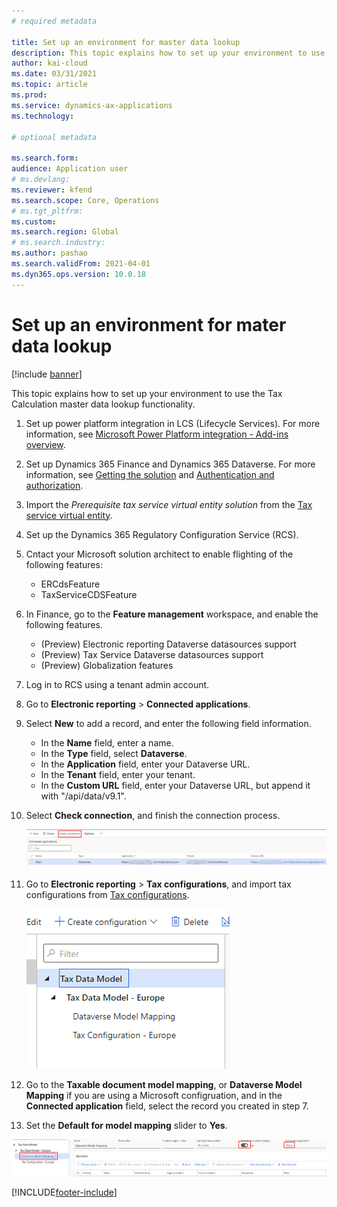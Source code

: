 ```yaml
---
# required metadata

title: Set up an environment for master data lookup
description: This topic explains how to set up your environment to use the Tax Calculation master data lookup functionality.
author: kai-cloud
ms.date: 03/31/2021
ms.topic: article
ms.prod: 
ms.service: dynamics-ax-applications
ms.technology: 

# optional metadata

ms.search.form:
audience: Application user
# ms.devlang: 
ms.reviewer: kfend
ms.search.scope: Core, Operations
# ms.tgt_pltfrm: 
ms.custom: 
ms.search.region: Global
# ms.search.industry: 
ms.author: pashao
ms.search.validFrom: 2021-04-01
ms.dyn365.ops.version: 10.0.18
---
```


# Set up an environment for mater data lookup

[!include [banner](../includes/banner.md)]

This topic explains how to set up your environment to use the Tax Calculation master data lookup functionality.

1. Set up power platform integration in LCS (Lifecycle Services). For more information, see [Microsoft Power Platform integration - Add-ins overview](../../fin-ops-core/dev-itpro/power-platform/add-ins-overview.md).
2. Set up Dynamics 365 Finance and Dynamics 365 Dataverse. For more information, see [Getting the solution](../../fin-ops-core/dev-itpro/power-platform/admin-reference.md#getting-the-solution) and [Authentication and authorization](../../fin-ops-core/dev-itpro/power-platform/admin-reference.md#authentication-and-authorization).
3. Import the *Prerequisite tax service virtual entity solution* from the [Tax service virtual entity](https://go.microsoft.com/fwlink/?linkid=2158160).
4. Set up the Dynamics 365 Regulatory Configuration Service (RCS). 
5. Cntact your Microsoft solution architect to enable flighting of the following features:

      - ERCdsFeature
      - TaxServiceCDSFeature

6. In Finance, go to the **Feature management** workspace, and enable the following features.

      - (Preview) Electronic reporting Dataverse datasources support
      - (Preview) Tax Service Dataverse datasources support
      - (Preview) Globalization features

5. Log in to RCS using a tenant admin account.
6. Go to **Electronic reporting** > **Connected applications**. 
7. Select **New** to add a record, and enter the following field information. 

   - In the **Name** field, enter a name.
   - In the **Type** field, select **Dataverse**.
   - In the **Application** field, enter your Dataverse URL.
   - In the **Tenant** field, enter your tenant.
   - In the **Custom URL** field, enter your Dataverse URL, but append it with "/api/data/v9.1".

8. Select **Check connection**, and finish the connection process. 

   [![Check connection button](./media/tax-service-setup-environment-for-mater-date-pic1.png)](./media/tax-service-setup-environment-for-mater-date-pic1.png)

9. Go to **Electronic reporting** > **Tax configurations**, and import tax configurations from [Tax configurations](https://go.microsoft.com/fwlink/?linkid=2158352).

   [![Tax configurations page, Tax data model tree](./media/tax-service-setup-environment-for-mater-date-pic2.png)](./media/tax-service-setup-environment-for-mater-date-pic2.png)

10. Go to the **Taxable document model mapping**, or **Dataverse Model Mapping** if you are using a Microsoft configruation, and in the **Connected application** field, select the record you created in step 7.
11. Set the **Default for model mapping** slider to **Yes**.

   [![Model mapping page](./media/tax-service-setup-environment-for-mater-date-pic3.png)](./media/tax-service-setup-environment-for-mater-date-pic3.png)


[!INCLUDE[footer-include](../../includes/footer-banner.md)]
